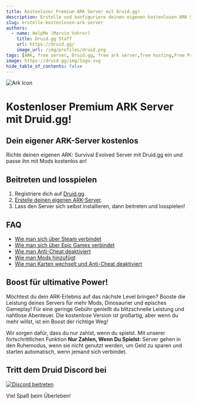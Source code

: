 ```yaml
---
title: Kostenloser Premium ARK Server mit Druid.gg!
description: Erstelle und konfiguriere deinen eigenen kostenlosen ARK Server mit Druid.gg!
slug: erstelle-kostenlosen-ark-server
authors:
  - name: HelpMe (Marvin Vohrer)
    title: Druid.gg Staff
    url: https://druid.gg/
    image_url: /img/profiles/druid.png
tags: [ARK, free server, Druid.gg, free ark server,free hosting,Free Premium ARK Server,Unlimited Slots]
image: https://druid.gg/img/logo.svg
hide_table_of_contents: false
---
```

![Ark Icon](/img/ark/ark_icon.png)

# Kostenloser Premium ARK Server mit Druid.gg!

## Dein eigener ARK-Server kostenlos

Richte deinen eigenen ARK: Survival Evolved Server mit Druid.gg ein und passe ihn mit Mods kostenlos an!

## Beitreten und losspielen

1. Registriere dich auf [Druid.gg](https://app.druid.gg/signup).
2. [Erstelle deinen eigenen ARK-Server](https://app.druid.gg/summon).
3. Lass den Server sich selbst installieren, dann beitreten und losspielen!

## FAQ

- [Wie man sich über Steam verbindet](https://docs.druid.gg/guides/gameservers/ark_steam)
- [Wie man sich über Epic Games verbindet](https://docs.druid.gg/guides/gameservers/ark_epic)
- [Wie man Anti-Cheat deaktiviert](https://docs.druid.gg/guides/gameservers/ark_change_startparameters)
- [Wie man Mods hinzufügt](https://docs.druid.gg/guides/gameservers/ark_add_mods)
- [Wie man Karten wechselt und Anti-Cheat deaktiviert](https://docs.druid.gg/guides/gameservers/ark_change_startparameters)

## Boost für ultimative Power!

Möchtest du dein ARK-Erlebnis auf das nächste Level bringen? Booste die Leistung deines Servers für mehr Mods, Dinosaurier und episches Gameplay! Für eine geringe Gebühr genießt du blitzschnelle Leistung und nahtlose Abenteuer. Die kostenlose Version ist großartig, aber wenn du mehr willst, ist ein Boost der richtige Weg!

Wir sorgen dafür, dass du nur zahlst, wenn du spielst. Mit unserer fortschrittlichen Funktion **Nur Zahlen, Wenn Du Spielst**: Server gehen in den Ruhemodus, wenn sie nicht genutzt werden, um Geld zu sparen und starten automatisch, wenn jemand sich verbindet.

## Tritt dem Druid Discord bei
[![Discord beitreten](/img/discord.png)](https://discord.com/invite/UUXpmx24ua)

Viel Spaß beim Überleben!


